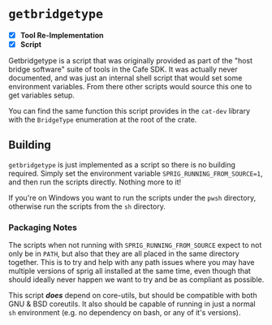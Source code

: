 # `getbridgetype` #

- [x] **Tool Re-Implementation**
- [x] **Script**

Getbridgetype is a script that was originally provided as part of the "host
bridge software" suite of tools in the Cafe SDK. It was actually never
documented, and was just an internal shell script that would set some
environment variables. From there other scripts would source this one to get
variables setup.

You can find the same function this script provides in the `cat-dev` library
with the `BridgeType` enumeration at the root of the crate.

## Building ##

`getbridgetype` is just implemented as a script so there is no building
required. Simply set the environment variable `SPRIG_RUNNING_FROM_SOURCE=1`,
and then run the scripts directly. Nothing more to it!

If you're on Windows you want to run the scripts under the `pwsh` directory, 
otherwise run the scripts from the `sh` directory.

### Packaging Notes ###

The scripts when not running with `SPRIG_RUNNING_FROM_SOURCE` expect to not
only be in `PATH`, but also that they are all placed in the same directory
together. This is to try and help with any path issues where you may have
multiple versions of sprig all installed at the same time, even though that
should ideally never happen we want to try and be as compliant as possible.

This script ***does*** depend on core-utils, but should be compatible with both
GNU & BSD coreutils. It also should be capable of running in just a normal `sh`
environment (e.g. no dependency on bash, or any of it's versions).
